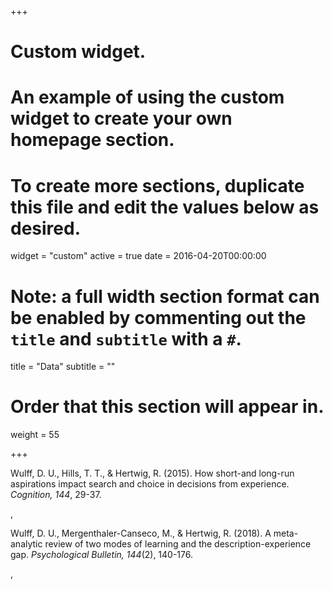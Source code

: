 +++
# Custom widget.
# An example of using the custom widget to create your own homepage section.
# To create more sections, duplicate this file and edit the values below as desired.
widget = "custom"
active = true
date = 2016-04-20T00:00:00

# Note: a full width section format can be enabled by commenting out the `title` and `subtitle` with a `#`.
title = "Data"
subtitle = ""

# Order that this section will appear in.
weight = 55

+++

Wulff, D. U., Hills, T. T., & Hertwig, R. (2015). How short-and long-run aspirations impact search and choice in decisions from experience. *Cognition, 144*, 29-37.

[<i class="fas fa-database"></i>](data/WulffHillsHertwig2015ShortLongRun.zip),
[<i class="far fa-file-alt"></i>](pdf/WulffEtAl2015LongShortRun.pdf)


Wulff, D. U., Mergenthaler-Canseco, M., & Hertwig, R. (2018). A meta-analytic review of two modes of learning and the description-experience gap. *Psychological Bulletin, 144*(2), 140-176.

[<i class="fas fa-database"></i>](data/WulffEtAl_TwoModes_Data.zip),
[<i class="far fa-file-alt"></i>](pdf/WulffEtAl2018GapMeta.pdf)
